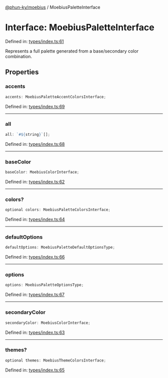 [@phun-ky/moebius](../index.md) / MoebiusPaletteInterface

# Interface: MoebiusPaletteInterface

Defined in: [types/index.ts:61](https://github.com/phun-ky/moebius/blob/main/src/types/index.ts#L61)

Represents a full palette generated from a base/secondary color combination.

## Properties

### accents

```ts
accents: MoebiusPaletteAccentColorsInterface;
```

Defined in: [types/index.ts:69](https://github.com/phun-ky/moebius/blob/main/src/types/index.ts#L69)

---

### all

```ts
all: `#${string}`[];
```

Defined in: [types/index.ts:68](https://github.com/phun-ky/moebius/blob/main/src/types/index.ts#L68)

---

### baseColor

```ts
baseColor: MoebiusColorInterface;
```

Defined in: [types/index.ts:62](https://github.com/phun-ky/moebius/blob/main/src/types/index.ts#L62)

---

### colors?

```ts
optional colors: MoebiusPaletteColorsInterface;
```

Defined in: [types/index.ts:64](https://github.com/phun-ky/moebius/blob/main/src/types/index.ts#L64)

---

### defaultOptions

```ts
defaultOptions: MoebiusPaletteDefaultOptionsType;
```

Defined in: [types/index.ts:66](https://github.com/phun-ky/moebius/blob/main/src/types/index.ts#L66)

---

### options

```ts
options: MoebiusPaletteOptionsType;
```

Defined in: [types/index.ts:67](https://github.com/phun-ky/moebius/blob/main/src/types/index.ts#L67)

---

### secondaryColor

```ts
secondaryColor: MoebiusColorInterface;
```

Defined in: [types/index.ts:63](https://github.com/phun-ky/moebius/blob/main/src/types/index.ts#L63)

---

### themes?

```ts
optional themes: MoebiusThemeColorsInterface;
```

Defined in: [types/index.ts:65](https://github.com/phun-ky/moebius/blob/main/src/types/index.ts#L65)
